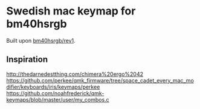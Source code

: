# Swedish mac keymap for bm40hsrgb
Built upon [bm40hsrgb/rev1](https://github.com/qmk/qmk_firmware/tree/master/keyboards/kprepublic/bm40hsrgb/rev1).

## Inspiration
http://thedarnedestthing.com/chimera%20ergo%2042
https://github.com/perkee/qmk_firmware/tree/space_cadet_every_mac_modifier/keyboards/iris/keymaps/perkee
https://github.com/noahfrederick/qmk-keymaps/blob/master/user/my_combos.c
